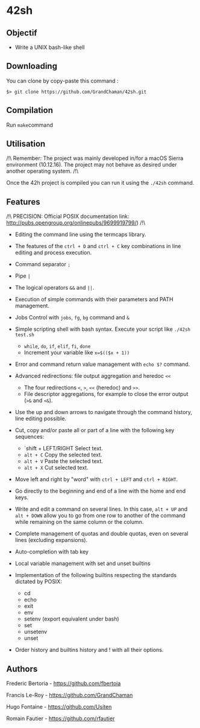 # 42sh

## Objectif

- Write a UNIX bash-like shell

## Downloading
You can clone by copy-paste this command :
```
$> git clone https://github.com/GrandChaman/42sh.git
```

## Compilation

Run `make`command

## Utilisation

/!\ Remember: The project was mainly developed in/for a macOS Sierra environment (10.12.16). The project may not behave as desired under another operating system. /!\

Once the 42h project is compiled you can run it using the `./42sh` command.

## Features
/!\ PRECISION: Official POSIX documentation link: http://pubs.opengroup.org/onlinepubs/9699919799/) /!\

- Editing the command line using the termcaps library.

- The features of the `ctrl + D` and `ctrl + C` key combinations in line editing and process execution.

- Command separator `;`

- Pipe `|`

- The logical operators `&&` and `||`.

- Execution of simple commands with their parameters and PATH management.

- Jobs Control with `jobs`, `fg`, `bg` command and `&`

- Simple scripting shell with bash syntax. Execute your script like `./42sh test.sh`
  - `while`, `do`, `if`, `elif`, `fi`, `done`
  - Increment your variable like `x=$(($x + 1))`

- Error and command return value management with `echo $?` command.

- Advanced redirections: file output aggregation and heredoc `<<`

  - The four redirections `<`, `>`, `<<` (heredoc) and `>>`.
  - File descriptor aggregations, for example to close the error output (`>&` and `<&`).

- Use the up and down arrows to navigate through the command history, line editing possible.

- Cut, copy and/or paste all or part of a line with the following key sequences: 

  - `shift + LEFT/RIGHT  Select text.
  - `alt + C` Copy the selected text.
  - `alt + V` Paste the selected text.
  - `alt + X` Cut selected text.

- Move left and right by "word" with `ctrl + LEFT` and `ctrl + RIGHT`.

- Go directly to the beginning and end of a line with the home and end keys.

- Write and edit a command on several lines. In this case, `alt + UP` and `alt + DOWN` allow you to go from one row to another of the command while remaining on the same column or the column.

- Complete management of quotas and double quotas, even on several lines (excluding expansions).

- Auto-completion with tab key

- Local variable management with set and unset builtins

- Implementation of the following builtins respecting the standards dictated by POSIX:

  - cd
  - echo
  - exit
  - env
  - setenv (export equivalent under bash)
  - set
  - unsetenv
  - unset

- Order history and builtins history and ! with all their options.

## Authors

Frederic Bertoria - https://github.com/fbertoia 

Francis Le-Roy - https://github.com/GrandChaman 

Hugo Fontaine - https://github.com/Usiten 

Romain Fautier - https://github.com/rfautier
